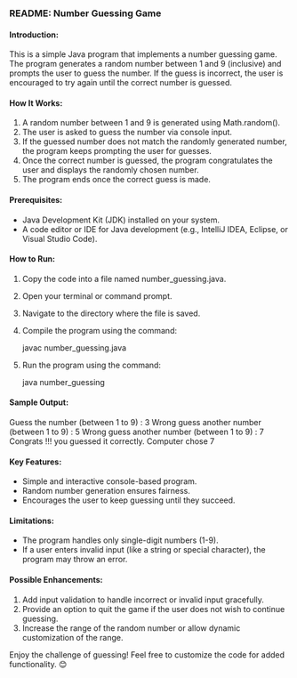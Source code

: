 ### README: Number Guessing Game

#### Introduction:
This is a simple Java program that implements a number guessing game. The program generates a random number between 1 and 9 (inclusive) and prompts the user to guess the number. If the guess is incorrect, the user is encouraged to try again until the correct number is guessed.

#### How It Works:
1. A random number between 1 and 9 is generated using Math.random().
2. The user is asked to guess the number via console input.
3. If the guessed number does not match the randomly generated number, the program keeps prompting the user for guesses.
4. Once the correct number is guessed, the program congratulates the user and displays the randomly chosen number.
5. The program ends once the correct guess is made.

#### Prerequisites:
- Java Development Kit (JDK) installed on your system.
- A code editor or IDE for Java development (e.g., IntelliJ IDEA, Eclipse, or Visual Studio Code).

#### How to Run:
1. Copy the code into a file named number_guessing.java.
2. Open your terminal or command prompt.
3. Navigate to the directory where the file is saved.
4. Compile the program using the command: 
   
   javac number_guessing.java
   
5. Run the program using the command:
   
   java number_guessing
   

#### Sample Output:

Guess the number (between 1 to 9) : 3
Wrong guess another number (between 1 to 9) : 5
Wrong guess another number (between 1 to 9) : 7
Congrats !!! you guessed it correctly.
Computer chose 7


#### Key Features:
- Simple and interactive console-based program.
- Random number generation ensures fairness.
- Encourages the user to keep guessing until they succeed.

#### Limitations:
- The program handles only single-digit numbers (1-9).
- If a user enters invalid input (like a string or special character), the program may throw an error.

#### Possible Enhancements:
1. Add input validation to handle incorrect or invalid input gracefully.
2. Provide an option to quit the game if the user does not wish to continue guessing.
3. Increase the range of the random number or allow dynamic customization of the range.

Enjoy the challenge of guessing! Feel free to customize the code for added functionality. 😊
